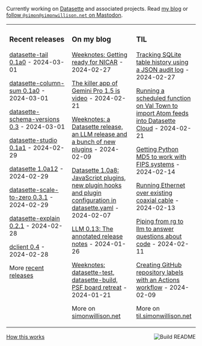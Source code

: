 Currently working on [Datasette](https://datasette.io/) and associated projects. Read [my blog](https://simonwillison.net/) or <a href="https://fedi.simonwillison.net/@simon">follow `@simon@simonwillison.net` on Mastodon</a>.

<table><tr><td valign="top" width="33%">

### Recent releases
<!-- recent_releases starts -->
[datasette-tail 0.1a0](https://github.com/datasette/datasette-tail/releases/tag/0.1a0) - 2024-03-01

[datasette-column-sum 0.1a0](https://github.com/datasette/datasette-column-sum/releases/tag/0.1a0) - 2024-03-01

[datasette-schema-versions 0.3](https://github.com/simonw/datasette-schema-versions/releases/tag/0.3) - 2024-03-01

[datasette-studio 0.1a1](https://github.com/datasette/datasette-studio/releases/tag/0.1a1) - 2024-02-29

[datasette 1.0a12](https://github.com/simonw/datasette/releases/tag/1.0a12) - 2024-02-29

[datasette-scale-to-zero 0.3.1](https://github.com/simonw/datasette-scale-to-zero/releases/tag/0.3.1) - 2024-02-29

[datasette-explain 0.2.1](https://github.com/simonw/datasette-explain/releases/tag/0.2.1) - 2024-02-28

[dclient 0.4](https://github.com/simonw/dclient/releases/tag/0.4) - 2024-02-28
<!-- recent_releases ends -->
More [recent releases](https://github.com/simonw/simonw/blob/main/releases.md)
</td><td valign="top" width="34%">

### On my blog
<!-- blog starts -->
[Weeknotes: Getting ready for NICAR](https://simonwillison.net/2024/Feb/27/weeknotes-getting-ready-for-nicar/) - 2024-02-27

[The killer app of Gemini Pro 1.5 is video](https://simonwillison.net/2024/Feb/21/gemini-pro-video/) - 2024-02-21

[Weeknotes: a Datasette release, an LLM release and a bunch of new plugins](https://simonwillison.net/2024/Feb/9/weeknotes/) - 2024-02-09

[Datasette 1.0a8: JavaScript plugins, new plugin hooks and plugin configuration in datasette.yaml](https://simonwillison.net/2024/Feb/7/datasette-1a8/) - 2024-02-07

[LLM 0.13: The annotated release notes](https://simonwillison.net/2024/Jan/26/llm/) - 2024-01-26

[Weeknotes: datasette-test, datasette-build, PSF board retreat](https://simonwillison.net/2024/Jan/21/weeknotes/) - 2024-01-21
<!-- blog ends -->
More on [simonwillison.net](https://simonwillison.net/)
</td><td valign="top" width="33%">

### TIL
<!-- tils starts -->
[Tracking SQLite table history using a JSON audit log](https://til.simonwillison.net/sqlite/json-audit-log) - 2024-02-27

[Running a scheduled function on Val Town to import Atom feeds into Datasette Cloud](https://til.simonwillison.net/valtown/scheduled) - 2024-02-21

[Getting Python MD5 to work with FIPS systems](https://til.simonwillison.net/python/md5-fips) - 2024-02-14

[Running Ethernet over existing coaxial cable](https://til.simonwillison.net/networking/ethernet-over-coaxial-cable) - 2024-02-13

[Piping from rg to llm to answer questions about code](https://til.simonwillison.net/llms/rg-pipe-llm-trick) - 2024-02-11

[Creating GitHub repository labels with an Actions workflow](https://til.simonwillison.net/github-actions/creating-github-labels) - 2024-02-09
<!-- tils ends -->
More on [til.simonwillison.net](https://til.simonwillison.net/)
</td></tr></table>

<a href="https://github.com/simonw/simonw/actions"><img src="https://github.com/simonw/simonw/workflows/Build%20README/badge.svg" align="right" alt="Build README"></a> <a href="https://simonwillison.net/2020/Jul/10/self-updating-profile-readme/">How this works</a>
